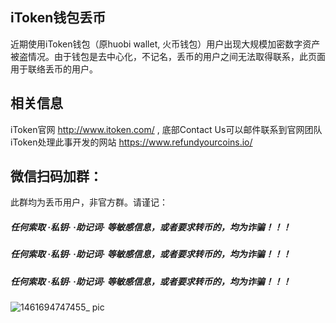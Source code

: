 ## iToken钱包丢币
近期使用iToken钱包（原huobi wallet, 火币钱包）用户出现大规模加密数字资产被盗情况。由于钱包是去中心化，不记名，丢币的用户之间无法取得联系，此页面用于联络丢币的用户。

## 相关信息
iToken官网 http://www.itoken.com/ , 底部Contact Us可以邮件联系到官网团队
iToken处理此事开发的网站  https://www.refundyourcoins.io/

## 微信扫码加群：
此群均为丢币用户，非官方群。请谨记：
##### 任何索取 ·私钥· ·助记词· 等敏感信息，或者要求转币的，均为诈骗！！！ 

##### 任何索取 ·私钥· ·助记词· 等敏感信息，或者要求转币的，均为诈骗！！！ 

##### 任何索取 ·私钥· ·助记词· 等敏感信息，或者要求转币的，均为诈骗！！！ 

![1461694747455_ pic](https://github.com/xbkp/itoken-lose-coin/assets/33142421/6bcac422-05d0-4104-b06f-b0d050c74acc)
